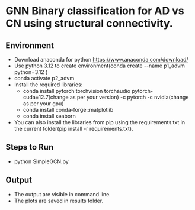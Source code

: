 # GNN Binary classification for AD vs CN using structural connectivity.

## Environment
- Download anaconda for python https://www.anaconda.com/download/
- Use python 3.12 to create environment(conda create --name p1_advm python=3.12 )
- conda activate p2_advm
- Install the required libraries:
    - conda install pytorch torchvision torchaudio pytorch-cuda=12.7(change as per your version) -c pytorch -c nvidia(change as per your gpu)
    - conda install conda-forge::matplotlib
    - conda install seaborn
- You can also install the libraries from pip using the requirements.txt in the current folder(pip install -r requirements.txt).


## Steps to Run
- python SimpleGCN.py

## Output
- The output are visible in command line.
- The plots are saved in results folder.